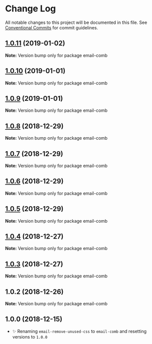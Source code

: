 # Change Log

All notable changes to this project will be documented in this file.
See [Conventional Commits](https://conventionalcommits.org) for commit guidelines.

## [1.0.11](https://bitbucket.org/codsen/codsen/src/master/packages/email-comb/compare/email-comb@1.0.10...email-comb@1.0.11) (2019-01-02)

**Note:** Version bump only for package email-comb

## [1.0.10](https://bitbucket.org/codsen/codsen/src/master/packages/email-comb/compare/email-comb@1.0.9...email-comb@1.0.10) (2019-01-01)

**Note:** Version bump only for package email-comb

## [1.0.9](https://bitbucket.org/codsen/codsen/src/master/packages/email-comb/compare/email-comb@1.0.8...email-comb@1.0.9) (2019-01-01)

**Note:** Version bump only for package email-comb

## [1.0.8](https://bitbucket.org/codsen/codsen/src/master/packages/email-comb/compare/email-comb@1.0.7...email-comb@1.0.8) (2018-12-29)

**Note:** Version bump only for package email-comb

## [1.0.7](https://bitbucket.org/codsen/codsen/src/master/packages/email-comb/compare/email-comb@1.0.6...email-comb@1.0.7) (2018-12-29)

**Note:** Version bump only for package email-comb

## [1.0.6](https://bitbucket.org/codsen/codsen/src/master/packages/email-comb/compare/email-comb@1.0.5...email-comb@1.0.6) (2018-12-29)

**Note:** Version bump only for package email-comb

## [1.0.5](https://bitbucket.org/codsen/codsen/src/master/packages/email-comb/compare/email-comb@1.0.4...email-comb@1.0.5) (2018-12-29)

**Note:** Version bump only for package email-comb

## [1.0.4](https://bitbucket.org/codsen/codsen/src/master/packages/email-comb/compare/email-comb@1.0.3...email-comb@1.0.4) (2018-12-27)

**Note:** Version bump only for package email-comb

## [1.0.3](https://bitbucket.org/codsen/codsen/src/master/packages/email-comb/compare/email-comb@1.0.2...email-comb@1.0.3) (2018-12-27)

**Note:** Version bump only for package email-comb

## 1.0.2 (2018-12-26)

**Note:** Version bump only for package email-comb

## 1.0.0 (2018-12-15)

- ✨ Renaming `email-remove-unused-css` to `email-comb` and resetting versions to `1.0.0`
